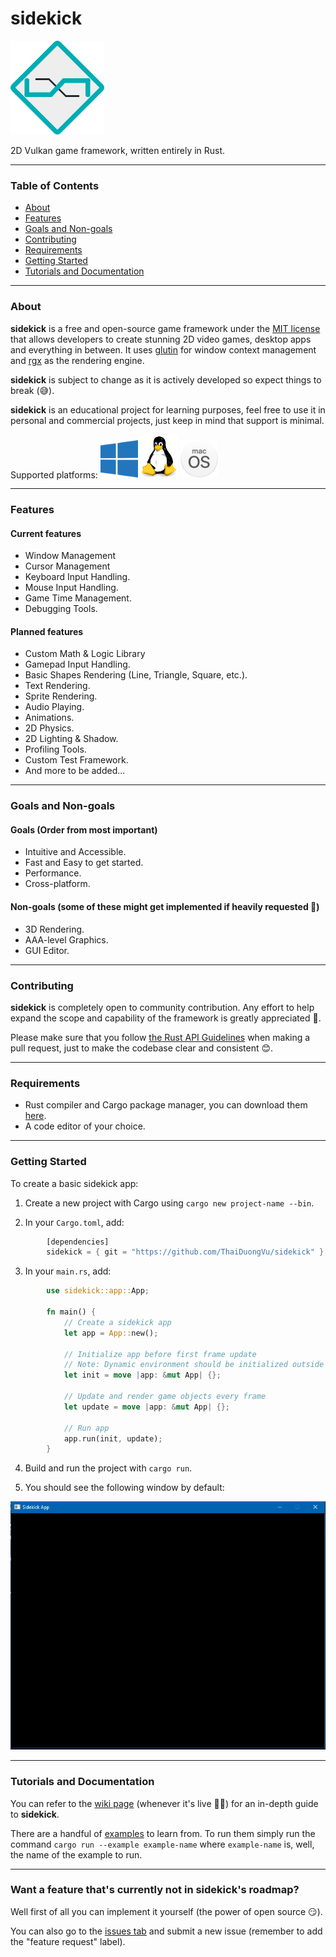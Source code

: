 # sidekick

<img src="images/logo.png"/>

2D Vulkan game framework, written entirely in Rust.

---

### Table of Contents
- [About](#about)
- [Features](#features)
- [Goals and Non-goals](#goals-and-non-goals)
- [Contributing](#contributing)
- [Requirements](#requirements)
- [Getting Started](#getting-started)
- [Tutorials and Documentation](#tutorials-and-documentation)

---

### About

**sidekick** is a free and open-source game framework under the [MIT license](LICENSE) that allows developers to create stunning 2D video games, desktop apps and everything in between. It uses [glutin](https://github.com/rust-windowing/glutin) for window context management and [rgx](https://github.com/cloudhead/rgx) as the rendering engine.

**sidekick** is subject to change as it is actively developed so expect things to break (😅).

**sidekick** is an educational project for learning purposes, feel free to use it in personal and commercial projects, just keep in mind that support is minimal.

Supported platforms:
<img src="images/windows.png" width="60"> <img src="images/linux.png" width="60"> <img src="images/macos.png" width="60">

---

### Features

#### Current features
- Window Management
- Cursor Management
- Keyboard Input Handling.
- Mouse Input Handling.
- Game Time Management.
- Debugging Tools.

#### Planned features
- Custom Math & Logic Library
- Gamepad Input Handling.
- Basic Shapes Rendering (Line, Triangle, Square, etc.).
- Text Rendering.
- Sprite Rendering.
- Audio Playing.
- Animations.
- 2D Physics.
- 2D Lighting & Shadow.
- Profiling Tools.
- Custom Test Framework.
- And more to be added...

---

### Goals and Non-goals

#### Goals (Order from most important)
- Intuitive and Accessible.
- Fast and Easy to get started.
- Performance.
- Cross-platform.

#### Non-goals (some of these might get implemented if heavily requested 🤔)
- 3D Rendering.
- AAA-level Graphics.
- GUI Editor.

---

### Contributing

**sidekick** is completely open to community contribution. Any effort to help expand the scope and capability of the framework is greatly appreciated 🤗.

Please make sure that you follow [the Rust API Guidelines](https://rust-lang.github.io/api-guidelines/) when making a pull request, just to make the codebase clear and consistent 😊.

---

### Requirements

- Rust compiler and Cargo package manager, you can download them [here](https://www.rust-lang.org/).
- A code editor of your choice.

---

### Getting Started

To create a basic sidekick app:

1. Create a new project with Cargo using `cargo new project-name --bin`.

2. In your `Cargo.toml`, add:

```rust
        [dependencies]
        sidekick = { git = "https://github.com/ThaiDuongVu/sidekick" }
```

3. In your `main.rs`, add:
```rust
        use sidekick::app::App;

        fn main() {
            // Create a sidekick app
            let app = App::new();
            
            // Initialize app before first frame update
            // Note: Dynamic environment should be initialized outside of init
            let init = move |app: &mut App| {};
            
            // Update and render game objects every frame
            let update = move |app: &mut App| {};

            // Run app
            app.run(init, update);
        }
```

4. Build and run the project with `cargo run`.

5. You should see the following window by default: 
<img src="./images/window.png" width=600/>

---

### Tutorials and Documentation

You can refer to the [wiki page](https://github.com/ThaiDuongVu/sidekick/wiki) (whenever it's live 🤷‍♂️) for an in-depth guide to **sidekick**.

There are a handful of [examples](./examples) to learn from. To run them simply run the command `cargo run --example example-name` where `example-name` is, well, the name of the example to run.

---

### Want a feature that's currently not in sidekick's roadmap?

Well first of all you can implement it yourself (the power of open source 😏).

You can also go to the [issues tab](https://github.com/ThaiDuongVu/sidekick/issues) and submit a new issue (remember to add the "feature request" label).

